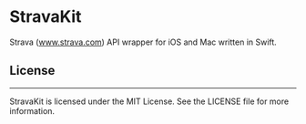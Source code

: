 StravaKit
=========

Strava (www.strava.com) API wrapper for iOS and Mac written in Swift.

## License
***

StravaKit is licensed under the MIT License. See the LICENSE file for more information.